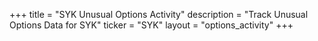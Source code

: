 +++
title = "SYK Unusual Options Activity"
description = "Track Unusual Options Data for SYK"
ticker = "SYK"
layout = "options_activity"
+++

